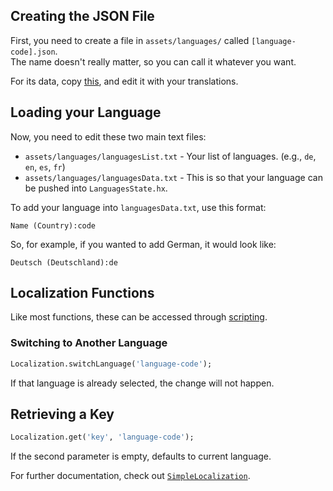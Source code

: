 ## Creating the JSON File
First, you need to create a file in `assets/languages/` called `[language-code].json`. <br>
The name doesn't really matter, so you can call it whatever you want.

For its data, copy [this](https://raw.githubusercontent.com/Joalor64GH/Rhythmo-SC/main/assets/languages/en.json), and edit it with your translations.

## Loading your Language
Now, you need to edit these two main text files:
* `assets/languages/languagesList.txt` - Your list of languages. (e.g., `de`, `en`, `es`, `fr`)
* `assets/languages/languagesData.txt` - This is so that your language can be pushed into `LanguagesState.hx`.

To add your language into `languagesData.txt`, use this format:
```
Name (Country):code
```

So, for example, if you wanted to add German, it would look like:
```
Deutsch (Deutschland):de
```

## Localization Functions
Like most functions, these can be accessed through [scripting](https://github.com/Joalor64GH/Rhythmo-SC/wiki/Scripting).

### Switching to Another Language
```hx
Localization.switchLanguage('language-code');
```

If that language is already selected, the change will not happen.

## Retrieving a Key
```hx
Localization.get('key', 'language-code');
```

If the second parameter is empty, defaults to current language.

For further documentation, check out [`SimpleLocalization`](https://github.com/Joalor64GH/SimpleLocalization).